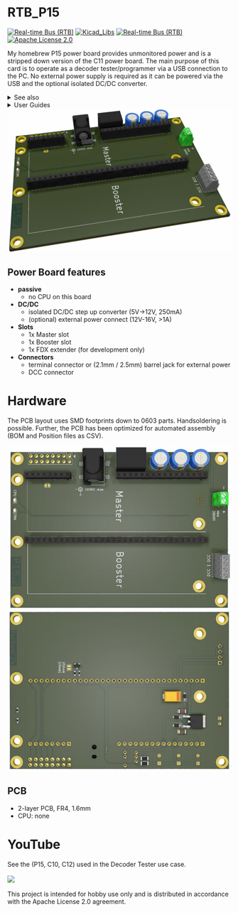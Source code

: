 # RTB_P15
[![Real-time Bus (RTB)](https://img.shields.io/badge/RTB_Project-FF6699)](https://www.rtb4dcc.de)
[![Kicad_Libs](https://img.shields.io/badge/Kicad_Libs-29C7FF)](https://github.com/git4dcc/RTB_SamacSys)
[![Real-time Bus (RTB)](https://img.shields.io/badge/RTB_suite-66FF33)](https://github.com/git4dcc/RTB_suite)
[![Apache License 2.0](https://img.shields.io/badge/license-Apache%20License%202.0-lightgray)](https://www.apache.org/licenses/LICENSE-2.0)

My homebrew P15 power board provides unmonitored power and is a stripped down version of the C11 power board. The main purpose of this card is to operate as a decoder tester/programmer via a USB connection to the PC. No external power supply is required as it can be powered via the USB and the optional isolated DC/DC converter.

<details>
<summary>See also</summary>

- [RTB_C10 - Master](https://github.com/git4dcc/RTB_C10)
- [RTB_C11 - Power](https://github.com/git4dcc/RTB_C11)
- [RTB_C12 - Booster](https://github.com/git4dcc/RTB_C12)

</details>

<details>
<summary>User Guides</summary>

- User Guide - DE
- [User Guide - EN](https://rtb4dcc.de/rtb_user_guide_en/)

</details>

<img src="supplemental/images/P15_main.JPG" width=900>

## Power Board features
- **passive**
  - no CPU on this board
- **DC/DC**
  - isolated DC/DC step up converter (5V->12V, 250mA)
  - (optional) external power connect (12V-16V, >1A)
- **Slots**
  - 1x Master slot
  - 1x Booster slot
  - 1x FDX extender (for development only)
- **Connectors**
  - terminal connector or (2.1mm / 2.5mm) barrel jack for external power
  - DCC connector

# Hardware
The PCB layout uses SMD footprints down to 0603 parts. Handsoldering is possible.
Further, the PCB has been optimized for automated assembly (BOM and Position files as CSV).

<img src="supplemental/images/P15_top.JPG" width=600>
<img src="supplemental/images/P15_btm.JPG" width=600>

## PCB
- 2-layer PCB, FR4, 1.6mm
- CPU: none

# YouTube
See the (P15, C10, C12) used in the Decoder Tester use case.<br><br>
[<img src="https://img.youtube.com/vi/n1b2I9GNrNY/0.jpg" width=260>](https://youtu.be/n1b2I9GNrNY)

This project is intended for hobby use only and is distributed in accordance with the Apache License 2.0 agreement.
